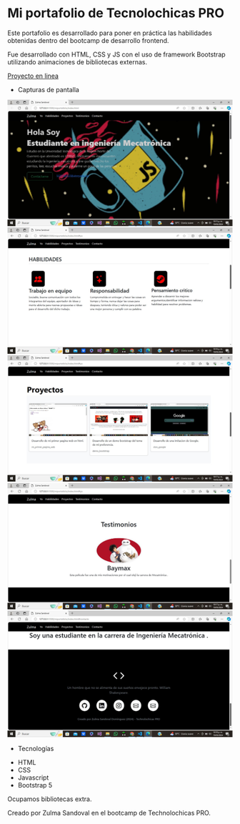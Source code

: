 # Mi portafolio de Tecnolochicas PRO

Este portafolio es desarrollado para poner en práctica las habilidades obtenidas dentro del bootcamp de desarrollo frontend.

Fue desarrollado con HTML, CSS y JS con el uso de framework Bootstrap utilizando animaciones de bibliotecas externas.

[Proyecto en linea](https://golden-selkie-c69e04.netlify.app/)

- Capturas de pantalla


![imagen](assets/presentacion.jpeg)
![imagen](assets/habilidades.jpeg)
![imagen](assets/proyectos.jpeg)
![imagen](assets/testimonios.jpeg)
![imagen](assets/contacto.jpeg)


- Tecnologías

* HTML
* CSS
* Javascript
* Bootstrap 5

Ocupamos bibliotecas extra.

Creado por Zulma Sandoval en el bootcamp de Technolochicas PRO.
